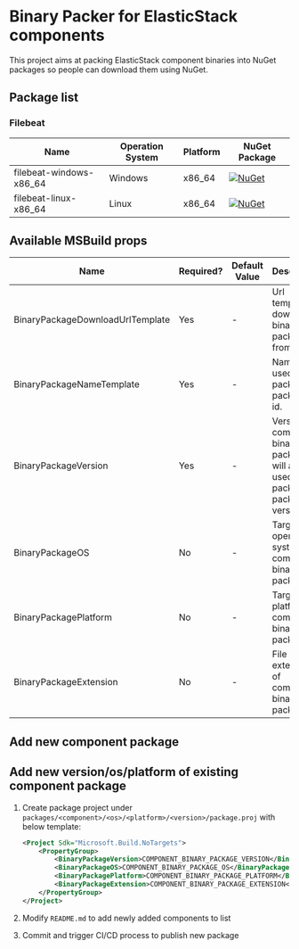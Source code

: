 # Binary Packer for ElasticStack components

This project aims at packing ElasticStack component binaries into NuGet packages so people can download them using NuGet.

## Package list

### Filebeat

| Name                    | Operation System | Platform | NuGet Package                                                                                                                  |
| ----------------------- | ---------------- | -------- | ------------------------------------------------------------------------------------------------------------------------------ |
| filebeat-windows-x86_64 | Windows          | x86_64   | [![NuGet](https://img.shields.io/nuget/v/filebeat-windows-x86_64.svg)](https://www.nuget.org/packages/filebeat-windows-x86_64) |
| filebeat-linux-x86_64   | Linux            | x86_64   | [![NuGet](https://img.shields.io/nuget/v/filebeat-linux-x86_64.svg)](https://www.nuget.org/packages/filebeat-linux-x86_64)     |

## Available MSBuild props

| Name                             | Required? | Default Value | Description                                                                         |
| -------------------------------- | --------- | ------------- | ----------------------------------------------------------------------------------- |
| BinaryPackageDownloadUrlTemplate | Yes       | -             | Url template to download binary package from.                                       |
| BinaryPackageNameTemplate        | Yes       | -             | Name to be used as packed packge's id.                                              |
| BinaryPackageVersion             | Yes       | -             | Version of component binary package, will also be used as packed package's version. |
| BinaryPackageOS                  | No        | -             | Target operation system of component binary package.                                |
| BinaryPackagePlatform            | No        | -             | Target platform of component binary package.                                        |
| BinaryPackageExtension           | No        | -             | File extension of component binary package.                                         |

## Add new component package

## Add new version/os/platform of existing component package

1. Create package project under `packages/<component>/<os>/<platform>/<version>/package.proj` with below template:

   ```xml
   <Project Sdk="Microsoft.Build.NoTargets">
       <PropertyGroup>
           <BinaryPackageVersion>COMPONENT_BINARY_PACKAGE_VERSION</BinaryPackageVersion>
           <BinaryPackageOS>COMPONENT_BINARY_PACKAGE_OS</BinaryPackageOS>
           <BinaryPackagePlatform>COMPONENT_BINARY_PACKAGE_PLATFORM</BinaryPackagePlatform>
           <BinaryPackageExtension>COMPONENT_BINARY_PACKAGE_EXTENSION</BinaryPackageExtension>
       </PropertyGroup>
   </Project>
   ```

2. Modify `README.md` to add newly added components to list
3. Commit and trigger CI/CD process to publish new package
